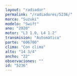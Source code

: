 ```yaml
---
layout: "radiador"
permalink: "/radiadores/5236/"
marca: "Suzuki"
modelo: "Swift"
ano: "2020"
motor: "L3 1.0, L4 1.2"
transmision: "Automática"
parte: "606700"
clima: "Con clima"
alto: "14 3/4"
ancho: "22"
observaciones: ""
id: "5236"
---
```


